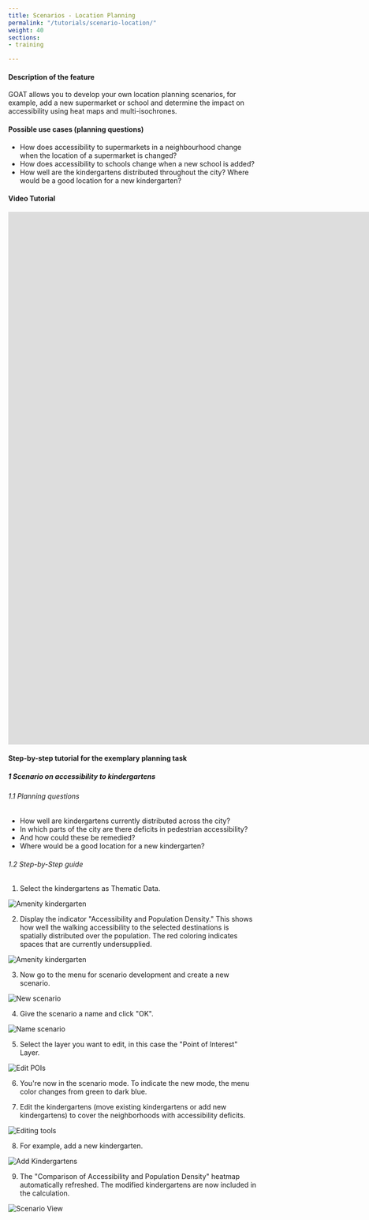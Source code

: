 ```yaml
---
title: Scenarios - Location Planning
permalink: "/tutorials/scenario-location/"
weight: 40
sections:
- training

---
```

#### Description of the feature

GOAT allows you to develop your own location planning scenarios, for example, add a new supermarket or school and determine the impact on accessibility using heat maps and multi-isochrones.

#### Possible use cases (planning questions)

* How does accessibility to supermarkets in a neighbourhood change when the location of a supermarket is changed?
* How does accessibility to schools change when a new school is added?
* How well are the kindergartens distributed throughout the city? Where would be a good location for a new kindergarten?

#### Video Tutorial

<iframe class="embed-responsive-item" src="https://player.vimeo.com/video/754586552" frameborder="0" webkitallowfullscreen mozallowfullscreen allowfullscreen data-uk-responsive width="1920" height="1080"></iframe>

#### Step-by-step tutorial for the exemplary planning task

##### 1 Scenario on accessibility to kindergartens

###### 1.1 Planning questions

* How well are kindergartens currently distributed across the city?
* In which parts of the city are there deficits in pedestrian accessibility?
* And how could these be remedied?
* Where would be a good location for a new kindergarten?

###### 1.2 Step-by-Step guide

1. Select the kindergartens as Thematic Data.

<img src="/images/tutorials/Scenario_POIs/Scenarios_location_planning_1.2.1_select_eng.webp" alt="Amenity kindergarten" style="max-height:300px;"/>

2. Display the indicator "Accessibility and Population Density." This shows how well the walking accessibility to the selected destinations is spatially distributed over the population. The red coloring indicates spaces that are currently undersupplied.

<img src="/images/tutorials/Scenario_POIs/Scenarios_location_planning_1.2.2_eng.webp" alt="Amenity kindergarten"/>
   
3. Now go to the menu for scenario development and create a new scenario.

<img src="/images/tutorials/Scenario_POIs/Scenarios_location_planning_1.2.3_eng.webp"  alt="New scenario" style="max-height:300px;"/>

4. Give the scenario a name and click "OK".

<img src="/images/tutorials/Scenario_POIs/Scenarios_location_planning_1.2.4_eng.webp" alt="Name scenario" style="max-height:170px;"/>

5. Select the layer you want to edit, in this case the "Point of Interest" Layer.

<img src="/images/tutorials/Scenario_POIs/Scenarios_location_planning_1.2.5_eng.webp" alt="Edit POIs" style="max-height:270px;"/>

6. You're now in the scenario mode. To indicate the new mode, the menu color changes from green to dark blue.

7. Edit the kindergartens (move existing kindergartens or add new kindergartens) to cover the neighborhoods with accessibility deficits. 

<img src="/images/tutorials/Scenario_POIs/Scenarios_location_planning_1.2.7_eng.webp" alt="Editing tools" style="max-height:130px;"/>

8. For example, add a new kindergarten.

<img src="/images/tutorials/Scenario_POIs/Scenarios_location_planning_1.2.7_attribute_eng.webp" alt="Add Kindergartens" style="max-height:250px;"/>

9.  The "Comparison of Accessibility and Population Density" heatmap automatically refreshed. The modified kindergartens are now included in the calculation.

<img src="/images/tutorials/Scenario_POIs/Scenarios_location_planning_1.2.8_eng.webp" alt="Scenario View"/>
